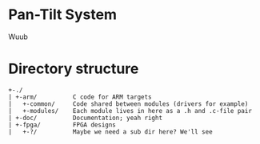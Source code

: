 # Pan-Tilt System
Wuub

# Directory structure

    +-./
    | +-arm/          C code for ARM targets
    |   +-common/     Code shared between modules (drivers for example)
    |   +-modules/    Each module lives in here as a .h and .c-file pair
    | +-doc/          Documentation; yeah right
    | +-fpga/         FPGA designs
    |   +-?/          Maybe we need a sub dir here? We'll see
